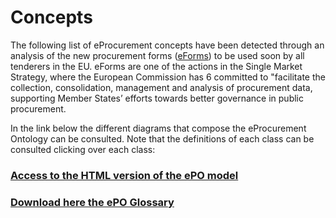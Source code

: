 # Concepts 

The following list of eProcurement concepts have been detected through an analysis of the new procurement forms ([eForms](https://github.com/eForms/eForms/blob/master/README.md)) to be used soon by all tenderers in the EU. eForms are one of the actions in the Single Market Strategy, where the European Commission has 6 committed to "facilitate the collection, consolidation, management and analysis of procurement data, supporting Member States’ efforts towards better governance in public procurement.

In the link below the different diagrams that compose the eProcurement Ontology can be consulted. Note that the definitions of each class can be consulted clicking over each class:

### [Access to the HTML version of the ePO model](https://eprocurementontology.github.io/v2.0.1/HTML/index.html)
### [Download here the ePO Glossary](https://github.com/eprocurementontology/eprocurementontology/blob/v2.0.1/v2.0.1/01-Glossary/ePO-Glossary.xlsx)


